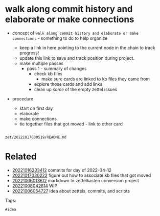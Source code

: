 # walk along commit history and elaborate or make connections

- concept of `walk along commit history and elaborate or make connections` - something to do to help organize
  - keep a link in here pointing to the current node in the chain to track progress!
  - update this link to save and track position during project.
  - make multiple passes
    - pass 1 - summary of changes
      - check kb files
        - make sure cards are linked to kb files they came from
      - explore those cards and add links
      - clean up *some* of the empty zettel issues

- procedure
  - start on first day
  - elaborate
  - make connections
  - tie together files that got moved - link to other card

```
```

` zet/20221017030519/README.md `

# Related

- [20221016233412](/zet/20221016233412/README.md) commits for day of 2022-04-12
- [20221017030222](/zet/20221017030222/README.md) figure out how to associate kb files that got moved
- [20221006013612](/zet/20221006013612/README.md) markdown to zettelkasten conversion project
- [20221008042814](/zet/20221008042814/README.md) WIP
- [20221006054727](/zet/20221006054727/README.md) idea about zettels, commits, and scripts

Tags:

    #idea
